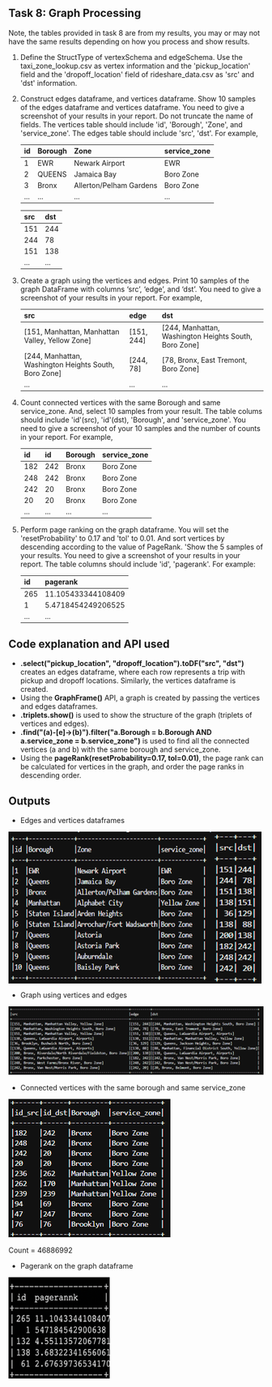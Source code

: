 ## Task 8: Graph Processing
Note, the tables provided in task 8 are from my results, you may or may not have the same results depending on how you process and show results.

1. Define the StructType of vertexSchema and edgeSchema. Use the taxi_zone_lookup.csv as vertex information and the 'pickup_location' field and the 'dropoff_location' field of rideshare_data.csv as 'src' and 'dst' information.
2. Construct edges dataframe, and vertices dataframe. Show 10 samples of the edges dataframe and vertices dataframe. You need to give a screenshot of your results in your report. Do not truncate the name of fields. The vertices table should include 'id', 'Borough', 'Zone', and 'service_zone'. The edges table should include 'src', 'dst'. For example,

    | id | Borough | Zone                      | service_zone |
    |----|---------|---------------------------|--------------|
    | 1  | EWR     | Newark Airport            | EWR          |
    | 2  | QUEENS  | Jamaica Bay               | Boro Zone    |
    | 3  | Bronx   | Allerton/Pelham Gardens   | Boro Zone    |
    | ...| ...     | ...                       | ...          |
    
    | src | dst |
    |-----|-----|
    | 151 | 244 |
    | 244 | 78  |
    | 151 | 138 |
    | ... | ... |
    
3. Create a graph using the vertices and edges. Print 10 samples of the graph DataFrame with columns ‘src’, ‘edge’, and ‘dst’. You need to give a screenshot of your results in your report. For example,

    | src                                                     | edge              | dst                                                    | 
    |---------------------------------------------------------|-------------------|--------------------------------------------------------|
    | [151, Manhattan, Manhattan Valley, Yellow Zone]         | [151, 244]        | [244, Manhattan, Washington Heights South, Boro Zone] |  
    | [244, Manhattan, Washington Heights South, Boro Zone]   | [244, 78]         | [78, Bronx, East Tremont, Boro Zone]                 |  
    | ...                                                     | ...               | ...                                                    |  
    
4. Count connected vertices with the same Borough and same service_zone. And, select 10 samples from your result. The table colums should include 'id'(src), 'id'(dst), 'Borough', and 'service_zone'. You need to give a screenshot of your 10 samples and the number of counts in your report. For example,

    | id  | id  | Borough | service_zone |
    |-----|-----|---------|--------------|
    | 182 | 242 | Bronx   | Boro Zone    |
    | 248 | 242 | Bronx   | Boro Zone    |
    | 242 | 20  | Bronx   | Boro Zone    |
    | 20  | 20  | Bronx   | Boro Zone    |
    | ... | ... | ...     | ...          |
    
5. Perform page ranking on the graph dataframe. You will set the 'resetProbability' to 0.17 and 'tol' to 0.01. And sort vertices by descending according to the value of PageRank. 'Show the 5 samples of your results. You need to give a screenshot of your results in your report. The table columns should include 'id', 'pagerank'. For example:

    | id  | pagerank            |
    |-----|---------------------|
    | 265 | 11.105433344108409  |
    | 1   | 5.4718454249206525  |
    | ... | ...                 |



## Code explanation and API used
- __.select("pickup_location", "dropoff_location").toDF("src", "dst")__ creates an edges dataframe, where each row represents a trip with pickup and dropoff locations. Similarly, the vertices dataframe is created.
- Using the __GraphFrame()__ API, a graph is created by passing the vertices and edges dataframes.
- __.triplets.show()__ is used to show the structure of the graph (triplets of vertices and edges).
- __.find("(a)-[e]->(b)").filter("a.Borough = b.Borough AND a.service_zone = b.service_zone")__ is used to find all the connected vertices (a and b) with the same borough and service_zone.
- Using the __pageRank(resetProbability=0.17, tol=0.01)__, the page rank can be calculated for vertices in the graph, and order the page ranks in descending order.


## Outputs
- Edges and vertices dataframes
<img src="Outputs/edges.png" width="400" height="300" align="left" />
<img src="Outputs/vertices.png" width="100" height="300" align="center" />
<!-- ![alt img](Outputs/edges.png) -->
<!-- vertices -->

- Graph using vertices and edges
<!-- <img src="Outputs/trips.png" width="500" height="500" align="left" /> -->
![alt img](Outputs/graph.png)

- Connected vertices with the same borough and same service_zone
<!-- <img src="Outputs/trips.png" width="500" height="500" align="left" /> -->
![alt img](Outputs/connected_vertices.png)

Count = 46886992

- Pagerank on the graph dataframe
<img src="Outputs/pagerank.png" width="200" height="200" align="left" />